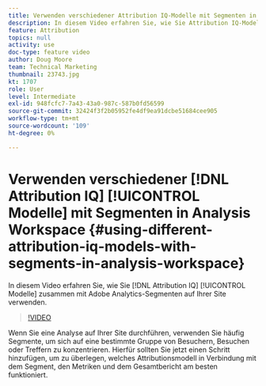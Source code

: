 ```yaml
---
title: Verwenden verschiedener Attribution IQ-Modelle mit Segmenten in Analysis Workspace
description: In diesem Video erfahren Sie, wie Sie Attribution IQ-Modelle zusammen mit Adobe Analytics-Segmenten auf Ihrer Site verwenden.
feature: Attribution
topics: null
activity: use
doc-type: feature video
author: Doug Moore
team: Technical Marketing
thumbnail: 23743.jpg
kt: 1707
role: User
level: Intermediate
exl-id: 948fcfc7-7a43-43a0-987c-587b0fd56599
source-git-commit: 32424f3f2b05952fe4df9ea91dcbe51684cee905
workflow-type: tm+mt
source-wordcount: '109'
ht-degree: 0%

---
```


# Verwenden verschiedener [!DNL Attribution IQ] [!UICONTROL Modelle] mit Segmenten in Analysis Workspace {#using-different-attribution-iq-models-with-segments-in-analysis-workspace}

In diesem Video erfahren Sie, wie Sie [!DNL Attribution IQ] [!UICONTROL Modelle] zusammen mit Adobe Analytics-Segmenten auf Ihrer Site verwenden.

>[!VIDEO](https://video.tv.adobe.com/v/23743/?quality=12)

Wenn Sie eine Analyse auf Ihrer Site durchführen, verwenden Sie häufig Segmente, um sich auf eine bestimmte Gruppe von Besuchern, Besuchen oder Treffern zu konzentrieren. Hierfür sollten Sie jetzt einen Schritt hinzufügen, um zu überlegen, welches Attributionsmodell in Verbindung mit dem Segment, den Metriken und dem Gesamtbericht am besten funktioniert.

